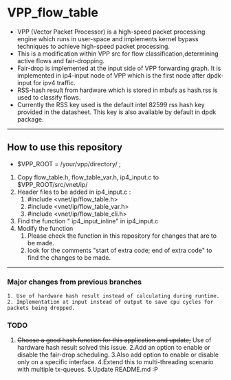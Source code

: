 # VPP_flow_table

* VPP (Vector Packet Processor) is a high-speed packet processing engine which runs in user-space and implements kernel bypass techniques to achieve high-speed packet processing.
* This is a modification within VPP src for flow classification,determining active flows and fair-dropping.
* Fair-drop is implemented at the input side of VPP forwarding graph. It is implemented in ip4-input node of VPP which is the first node after dpdk-input for ipv4 traffic.
* RSS-hash result from hardware which is stored in mbufs as hash.rss is used to classify flows.
* Currently the RSS key used is the default intel 82599 rss hash key provided in the datasheet. This key is also available by default in dpdk package.

----

## How to use this repository

   * $VPP_ROOT = /your/vpp/directory/ ;

   1. Copy flow_table.h, flow_table_var.h, ip4_input.c to $VPP_ROOT/src/vnet/ip/
   2. Header files to be added in ip4_input.c :
      1. #include <vnet/ip/flow_table.h>
      2. #include <vnet/ip/flow_table_var.h>
      3. #include <vnet/ip/flow_table_cli.h>
   3. Find the function " ip4_input_inline" in ip4_input.c
   4. Modify the function
      1. Please check the function in this repository for changes that are to be made.
      2. look for the comments "start of extra code; end of extra code" to find the changes to be made.

----
### Major changes from previous branches
    1. Use of hardware hash result instead of calculating during runtime.
    2. Implementation at input instead of output to save cpu cycles for packets being dropped.

### TODO

  1. ~~Choose a good hash function for this application and update;~~ Use of hardware hash result solved this issue.
  2.Add an option to enable or disable the fair-drop scheduling.
  3.Also add option to enable or disable only on a specific interface.
  4.Extend this to multi-threading scenario with multiple tx-queues.
  5.Update README.md :P 
